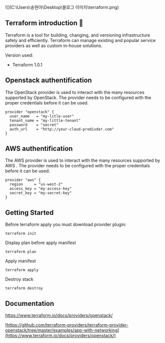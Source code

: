 ![](C:\Users\송현아\Desktop\블로그 이미지\terraform.png)

## Terraform introduction 🐳

Terraform is a tool for building, changing, and versioning infrastructure safely and efficiently. Terraform can manage existing and popular service providers as well as custom in-house solutions.



Version used:

- Terraform 1.0.1



## Openstack authentification

The OpenStack provider is used to interact with the many resources supported by OpenStack. The provider needs to be configured with the proper credentials before it can be used.

```
provider "openstack" {
  user_name   = "my-litle-user"
  tenant_name = "my-little-tenant"
  password    = "secret"
  auth_url    = "http://your-cloud-prodivder.com"
}
```



## AWS authentification

The AWS provider is used to interact with the many resources supported by AWS . The provider needs to be configured with the proper credentials before it can be used.

```
provider "aws" {
  region     = "us-west-2"
  access_key = "my-access-key"
  secret_key = "my-secret-key"
}
```



## Getting Started

Before terraform apply you must download provider plugin:

```
terraform init
```

Display plan before apply manifest

```
terraform plan
```

Apply manifest

```
terraform apply
```

Destroy stack

```
terraform destroy
```



## Documentation

https://www.terraform.io/docs/providers/openstack/

[https://github.com/terraform-providers/terraform-provider-openstack/tree/master/examples/app-with-networking](https://www.terraform.io/docs/providers/openstack/)